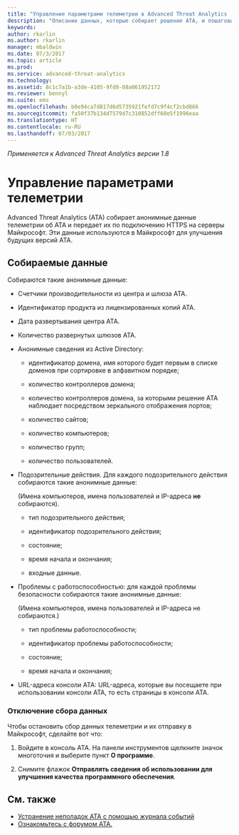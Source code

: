 ```yaml
---
title: "Управление параметрами телеметрии в Advanced Threat Analytics | Документация Майкрософт"
description: "Описание данных, которые собирает решение ATA, и пошаговые инструкции по отключению сбора данных."
keywords: 
author: rkarlin
ms.author: rkarlin
manager: mbaldwin
ms.date: 07/3/2017
ms.topic: article
ms.prod: 
ms.service: advanced-threat-analytics
ms.technology: 
ms.assetid: 8c1c7a1b-a3de-4105-9fd0-08a061952172
ms.reviewer: bennyl
ms.suite: ems
ms.openlocfilehash: b0e94ca7d817d6d5735921fefd7c9f4cf2cbd866
ms.sourcegitcommit: fa50f37b134d7579d7c310852dff60e5f1996eaa
ms.translationtype: HT
ms.contentlocale: ru-RU
ms.lasthandoff: 07/03/2017
---
```

*Применяется к Advanced Threat Analytics версии 1.8*



# <a name="manage-telemetry-settings"></a>Управление параметрами телеметрии
Advanced Threat Analytics (ATA) собирает анонимные данные телеметрии об ATA и передает их по подключению HTTPS на серверы Майкрософт.  Эти данные используются в Майкрософт для улучшения будущих версий ATA.

## <a name="data-collected"></a>Собираемые данные
Собираются такие анонимные данные:

-   Счетчики производительности из центра и шлюза ATA.

-   Идентификатор продукта из лицензированных копий ATA.

-   Дата развертывания центра ATA.

-   Количество развернутых шлюзов ATA.

-   Анонимные сведения из Active Directory:

    -   идентификатор домена, имя которого будет первым в списке доменов при сортировке в алфавитном порядке;

    -   количество контроллеров домена;

    -   количество контроллеров домена, за которыми решение ATA наблюдает посредством зеркального отображения портов;

    -   количество сайтов;

    -   количество компьютеров;

    -   количество групп;

    -   количество пользователей.

-   Подозрительные действия. Для каждого подозрительного действия собираются такие анонимные данные:

    (Имена компьютеров, имена пользователей и IP-адреса **не** собираются).

    -   тип подозрительного действия;

    -   идентификатор подозрительного действия;

    -   состояние;

    -   время начала и окончания;

    -   входные данные.

- Проблемы с работоспособностью: для каждой проблемы безопасности собираются такие анонимные данные:

    (Имена компьютеров, имена пользователей и IP-адреса не собираются.)

    -   тип проблемы работоспособности;

    -   идентификатор проблемы работоспособности;

    -   состояние;

    -   время начала и окончания;

- URL-адреса консоли ATA: URL-адреса, которые вы посещаете при использовании консоли ATA, то есть страницы в консоли ATA.


### <a name="disable-data-collection"></a>Отключение сбора данных
Чтобы остановить сбор данных телеметрии и их отправку в Майкрософт, сделайте вот что:

1.  Войдите в консоль ATA. На панели инструментов щелкните значок многоточия и выберите пункт **О программе**.

2.  Снимите флажок **Отправлять сведения об использовании для улучшения качества программного обеспечения**.

## <a name="see-also"></a>См. также
- [Устранение неполадок ATA с помощью журнала событий](troubleshooting-ata-using-logs.md)
- [Ознакомьтесь с форумом ATA.](https://social.technet.microsoft.com/Forums/security/home?forum=mata)
